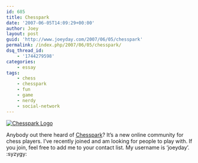 ```yaml
---
id: 685
title: Chesspark
date: '2007-06-05T14:09:29+00:00'
author: Joey
layout: post
guid: 'http://www.joeyday.com/2007/06/05/chesspark'
permalink: /index.php/2007/06/05/chesspark/
dsq_thread_id:
    - '1744279598'
categories:
    - essay
tags:
    - chess
    - chesspark
    - fun
    - game
    - nerdy
    - social-network
---
```


[![Chesspark Logo](/wp-content/uploads/2007/06/chesspark.png)](http://www.chesspark.com)

Anybody out there heard of [Chesspark](http://www.chesspark.com)? It’s a new online community for chess players. I’ve recently joined and am looking for people to play with. If you join, feel free to add me to your contact list. My username is ‘joeyday’. :syzygy:
